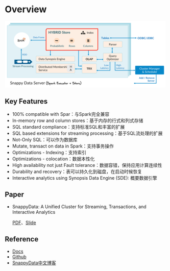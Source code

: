 # Overview

![SnappyData Overview](../assets/images/snappydata/snappydata-overview.png)

## Key Features

- 100% compatible with Spar：与Spark完全兼容
- In-memory row and column stores：基于内存的行式和列式存储
- SQL standard compliance：支持标准SQL和丰富的扩展
- SQL based extensions for streaming processing：基于SQL流处理的扩展
- Not-Only SQL：可以作为数据库
- Mutate, transact on data in Spark：支持事务操作
- Optimizations - Indexing：支持索引
- Optimizations - colocation：数据本性化
- High availability not just Fault tolerance：数据容错，保持应用计算连续性
- Durability and recovery：表可以持久化到磁盘，在启动时候恢复
- Interactive analytics using Synopsis Data Engine (SDE): 概要数据引擎

## Paper

- SnappyData: A Unified Cluster for Streaming, Transactions, and Interactive Analytics

    [PDF](http://cidrdb.org/cidr2017/papers/p28-mozafari-cidr17.pdf)、[Slide](http://cidrdb.org/cidr2017/slides/p28-mozafari-cidr17-slides.pdf)

## Reference

- [Docs](http://snappydatainc.github.io/snappydata/)
- [Github](https://github.com/SnappyDataInc/snappydata)
- [SnappyData中文博客](https://snappydata-cn.github.io)